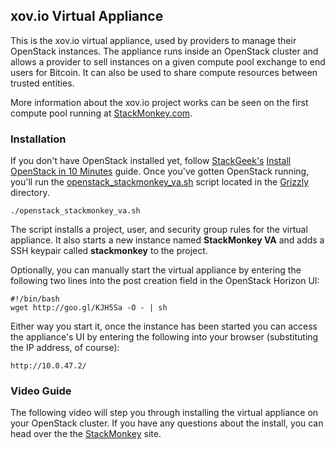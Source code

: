 ## xov.io Virtual Appliance
This is the xov.io virtual appliance, used by providers to manage their OpenStack instances.  The appliance runs inside an OpenStack cluster and allows a provider to sell instances on a given compute pool exchange to end users for Bitcoin.  It can also be used to share compute resources between trusted entities.

More information about the xov.io project works can be seen on the first compute pool running at [StackMonkey.com](https://www.stackmonkey.com).

### Installation
If you don't have OpenStack installed yet, follow [StackGeek's](http://www.stackgeek.com/) [Install OpenStack in 10 Minutes](http://www.stackgeek.com/guides/gettingstarted.html) guide. Once you've gotten OpenStack running, you'll run the [openstack_stackmonkey_va.sh](https://github.com/StackGeek/openstackgeek/blob/master/grizzly/openstack_stackmonkey_va.sh) script located in the [Grizzly](https://github.com/StackGeek/openstackgeek/tree/master/grizzly) directory.

    ./openstack_stackmonkey_va.sh

The script installs a project, user, and security group rules for the virtual appliance.  It also starts a new instance named **StackMonkey VA** and adds a SSH keypair called **stackmonkey** to the project.

Optionally, you can manually start the virtual appliance by entering the following two lines into the post creation field in the OpenStack Horizon UI:

    #!/bin/bash
    wget http://goo.gl/KJH5Sa -O - | sh

Either way you start it, once the instance has been started you can access the appliance's UI by entering the following into your browser (substituting the IP address, of course):

    http://10.0.47.2/

### Video Guide
The following video will step you through installing the virtual appliance on your OpenStack cluster.  If you have any questions about the install, you can head over the the [StackMonkey](https://www.stackmonkey.com/) site.

